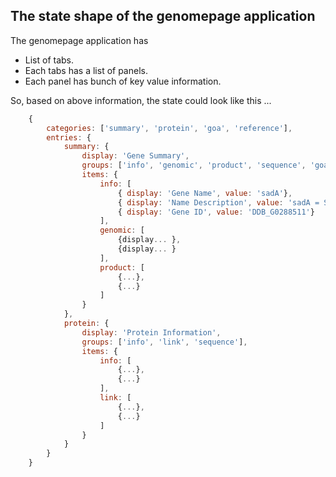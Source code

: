 ## The state shape of the genomepage application
The genomepage application has 
* List of tabs. 
* Each tabs has a list of panels.
* Each panel has bunch of key value information. 

So, based on above information, the state could look like this ...

```js
    {
        categories: ['summary', 'protein', 'goa', 'reference'],
        entries: {
            summary: {
                display: 'Gene Summary',
                groups: ['info', 'genomic', 'product', 'sequence', 'goa', 'reference', 'link'] 
                items: {
                    info: [
                        { display: 'Gene Name', value: 'sadA'},
                        { display: 'Name Description', value: 'sadA = Substrate ADhesion'},
                        { display: 'Gene ID', value: 'DDB_G0288511'}
                    ],
                    genomic: [
                        {display... },
                        {display... }
                    ],
                    product: [
                        {...},
                        {...}
                    ]
                }
            },
            protein: {
                display: 'Protein Information',
                groups: ['info', 'link', 'sequence'],
                items: {
                    info: [
                        {...},
                        {...}
                    ],
                    link: [
                        {...},
                        {...}
                    ]
                }
            }
        }
    }
```
